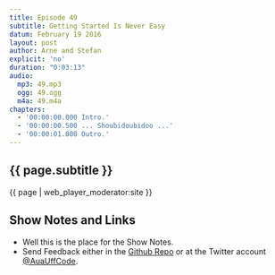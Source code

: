 ```yaml
---
title: Episode 49
subtitle: Getting Started Is Never Easy
datum: February 19 2016
layout: post
author: Arne and Stefan
explicit: 'no'
duration: "0:03:13"
audio:
  mp3: 49.mp3
  ogg: 49.ogg
  m4a: 49.m4a
chapters:
  - '00:00:00.000 Intro.'
  - '00:00:00.500 ... Shoubidoubidoo ...'
  - '00:00:01.000 Outro.'
---
```


## {{ page.subtitle }}

{{ page | web_player_moderator:site }}

## Show Notes and Links

  * Well this is the place for the Show Notes.
  * Send Feedback either in the [Github Repo](https://github.com/haslinger/jekyll-octopod) or at the Twitter account [@AuaUffCode](http://twitter.com/@AuaUffCode).
